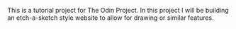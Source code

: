 This is a tutorial project for The Odin Project. In this project I will be building an etch-a-sketch style website to allow for drawing or similar features.
